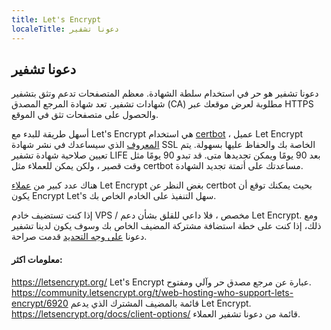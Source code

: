 ```yaml
---
title: Let's Encrypt
localeTitle: دعونا تشفير
---
```

## دعونا تشفير

دعونا تشفير هو حر في استخدام سلطة الشهادة. معظم المتصفحات تدعم وتثق بتشفير شهادات تشفير. تعد شهادة المرجع المصدق (CA) مطلوبة لعرض موقعك عبر HTTPS والحصول على متصفحات تثق في الموقع.

أسهل طريقة للبدء مع Let's Encrypt هي استخدام [certbot](https://certbot.eff.org/) ، عميل Let Encrypt [المعروف](https://certbot.eff.org/) الذي سيساعدك في نشر شهادة SSL الخاصة بك والحفاظ عليها بسهولة. يتم تعيين صلاحية شهادة تشفير LIFE بعد 90 يومًا ويمكن تجديدها متى. قد تبدو 90 يومًا مثل وقت قصير ، ولكن يمكن للعملاء مثل certbot مساعدتك على أتمتة تجديد الشهادة.

هناك عدد كبير من [عملاء](https://letsencrypt.org/docs/client-options/) Let Encrypt بغض النظر عن certbot بحيث يمكنك توقع أن يكون Encrypt Let's سهل التنفيذ على الخادم الخاص بك.

إذا كنت تستضيف خادم VPS / مخصص ، فلا داعي للقلق بشأن دعم Let Encrypt. ومع ذلك، إذا كنت على خطة استضافة مشتركة المضيف الخاص بك وسوف يكون لدينا تشفير دعونا [على وجه التحديد](https://community.letsencrypt.org/t/web-hosting-who-support-lets-encrypt/6920) قدمت صراحة.

#### معلومات اكثر:

https://letsencrypt.org/ Let's Encrypt عبارة عن مرجع مصدق حر وآلي ومفتوح. https://community.letsencrypt.org/t/web-hosting-who-support-lets-encrypt/6920 قائمة بالمضيف المشترك الذي يدعم Let Encrypt. https://letsencrypt.org/docs/client-options/ قائمة من دعونا تشفير العملاء.